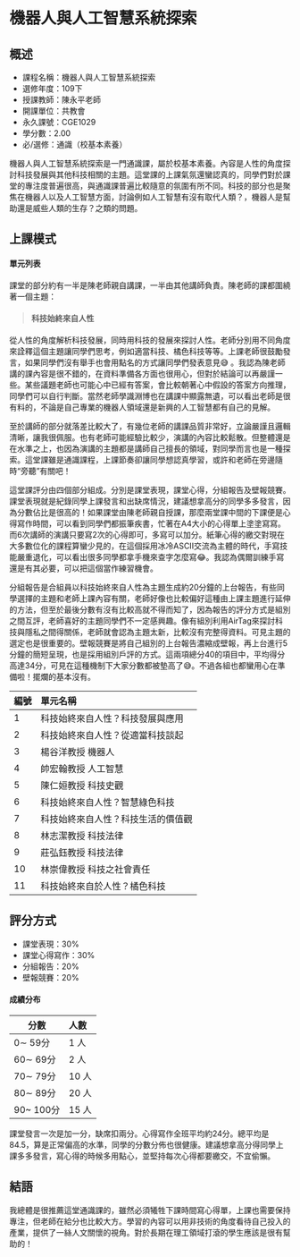 
# 機器人與人工智慧系統探索
## 概述
- 課程名稱：機器人與人工智慧系統探索
- 選修年度：109下
- 授課教師：陳永平老師
- 開課單位：共教會  
- 永久課號：CGE1029
- 學分數：2.00
- 必/選修：通識（校基本素養）

機器人與人工智慧系統探索是一門通識課，屬於校基本素養。內容是人性的角度探討科技發展與其他科技相關的主題。這堂課的上課氣氛還蠻認真的，同學們對於課堂的專注度普遍很高，與通識課普遍比較隨意的氛圍有所不同。科技的部分也是聚焦在機器人以及人工智慧方面，討論例如人工智慧有沒有取代人類？，機器人是幫助還是威些人類的生存？之類的問題。

## 上課模式


#### 單元列表
課堂的部分約有一半是陳老師親自講課，一半由其他講師負責。陳老師的課都圍繞著一個主題：
> #### 科技始終來自人性

從人性的角度解析科技發展，同時用科技的發展來探討人性。老師分別用不同角度來詮釋這個主題讓同學們思考，例如適當科技、橘色科技等等。上課老師很鼓勵發言，如果同學們沒有舉手也會用點名的方式讓同學們發表意見😅 。我認為陳老師講的課內容是很不錯的，在資料準備各方面也很用心，但對於結論可以再嚴謹一些。某些議題老師也可能心中已經有答案，會比較朝著心中假設的答案方向推理，同學們可以自行判斷。當然老師學識淵博也在講課中顯露無遺，可以看出老師是很有料的，不論是自己專業的機器人領域還是新興的人工智慧都有自己的見解。

至於講師的部分就落差比較大了，有幾位老師的講課品質非常好，立論嚴謹且邏輯清晰，讓我很佩服。也有老師可能經驗比較少，演講的內容比較鬆散。但整體還是在水準之上，也因為演講的主題都是講師自己擅長的領域，對同學而言也是一種探索。這堂課雖是通識課程，上課節奏卻讓同學想認真學習，或許和老師在旁邊隨時“旁聽”有關吧！

這堂課評分由四個部分組成。分別是課堂表現，課堂心得，分組報告及壁報競賽。課堂表現就是紀錄同學上課發言和出缺席情況，建議想拿高分的同學多多發言，因為分數佔比是很高的！如果課堂由陳老師親自授課，那麼兩堂課中間的下課便是心得寫作時間，可以看到同學們都振筆疾書，忙著在A4大小的心得單上塗塗寫寫。而6次講師的演講只要寫2次的心得即可，多寫可以加分。紙筆心得的繳交對現在大多數位化的課程算蠻少見的，在這個採用冰冷ASCII交流為主體的時代，手寫技能嚴重退化，可以看出很多同學都拿手機來查字怎麼寫😂。我認為偶爾訓練手寫還是有其必要，可以把這個當作練習機會。

分組報告是合組員以科技始終來自人性為主題生成約20分鐘的上台報告，有些同學選擇的主題和老師上課內容有關，老師好像也比較偏好這種由上課主題進行延伸的方法，但至於最後分數有沒有比較高就不得而知了，因為報告的評分方式是組別之間互評，老師喜好的主題同學們不一定感興趣。像有組別利用AirTag來探討科技與隱私之間得關係，老師就會認為主題太新，比較沒有完整得資料。可見主題的選定也是很重要的。壁報競賽是將自己組別的上台報告濃縮成壁報，再上台進行5分鐘的簡短呈現，也是採用組別戶評的方式。這兩項總分40的項目中，平均得分高達34分，可見在這種機制下大家分數都被墊高了😅。不過各組也都蠻用心在準備啦！擺爛的基本沒有。


編號 | 單元名稱
--------|:-----
1|科技始終來自人性？科技發展與應用 
2|科技始終來自人性？從適當科技談起 
3|楊谷洋教授  機器人 
4|帥宏翰教授  人工智慧 
5|陳仁姮教授  科技史觀 
6|科技始終來自人性？智慧綠色科技 
7|科技始終來自人性？科技生活的價值觀 
8|林志潔教授  科技法律 
9|莊弘鈺教授  科技法律 
10|林崇偉教授  科技之社會責任 
11|科技始終來自於人性？橘色科技 


## 評分方式

- 課堂表現：30%   
- 課堂心得寫作：30%
- 分組報告：20%
- 壁報競賽：20%


#### 成績分布
   分數 | 人數
--------|:-----
0∼ 59分| 1 人
60∼ 69分| 2 人
70∼ 79分| 10 人
80∼ 89分| 20 人
90~ 100分| 15 人

課堂發言一次是加一分，缺席扣兩分。心得寫作全班平均約24分。總平均是84.5，算是正常偏高的水準，同學的分數分佈也很健康。建議想拿高分得同學上課多多發言，寫心得的時候多用點心，並堅持每次心得都要繳交，不宜偷懶。


## 結語

我總體是很推薦這堂通識課的，雖然必須犧牲下課時間寫心得單，上課也需要保持專注，但老師在給分也比較大方。學習的內容可以用非技術的角度看待自己投入的產業，提供了一絲人文關懷的視角。對於長期在理工領域打滾的學生應該是很有幫助的！